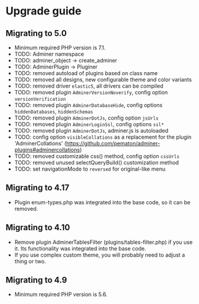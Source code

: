 Upgrade guide
=============

Migrating to 5.0
----------------

- Minimum required PHP version is 7.1.
- TODO: Adminer namespace
- TODO: adminer_object -> create_adminer
- TODO: AdminerPlugin -> Pluginer
- TODO: removed autoload of plugins based on class name
- TODO: removed all designs, new configurable theme and color variants
- TODO: removed driver `elastic5`, all drivers can be compiled
- TODO: removed plugin `AdminerVersionNoverify`, config option `versionVerification`
- TODO: removed plugin `AdminerDatabaseHide`, config options `hiddenDatabases`, `hiddenSchemas`
- TODO: removed plugin `AdminerDotJs`, config option `jsUrls`
- TODO: removed plugin `AdminerLoginSsl`, config options `ssl*`
- TODO: removed plugin `AdminerDotJs`, adminer.js is autoloaded
- TODO: config option `visibleCollations` as a replacement for the plugin 'AdminerCollations' (https://github.com/pematon/adminer-plugins#adminercollations)
- TODO: removed customizable css() method, config option `cssUrls`
- TODO: removed unused selectQueryBuild() customization method
- TODO: set navigationMode to `reversed` for original-like menu

Migrating to 4.17
-----------------

- Plugin enum-types.php was integrated into the base code, so it can be removed.

Migrating to 4.10
-----------------

- Remove plugin AdminerTablesFilter (plugins/tables-filter.php) if you use it. Its functionality was integrated into the
  base code.
- If you use complex custom theme, you will probably need to adjust a thing or two.

Migrating to 4.9
----------------

- Minimum required PHP version is 5.6.
